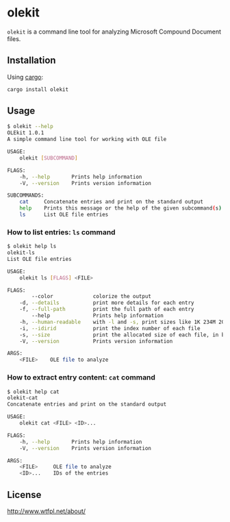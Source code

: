 olekit
===============

`olekit` is a command line tool for analyzing Microsoft Compound Document files.

## Installation

Using [cargo](https://crates.io/):

```bash
cargo install olekit
```

## Usage

```bash
$ olekit --help
OLEkit 1.0.1
A simple command line tool for working with OLE file

USAGE:
    olekit [SUBCOMMAND]

FLAGS:
    -h, --help       Prints help information
    -V, --version    Prints version information

SUBCOMMANDS:
    cat     Concatenate entries and print on the standard output
    help    Prints this message or the help of the given subcommand(s)
    ls      List OLE file entries
```

### How to list entries: `ls` command

```bash
$ olekit help ls
olekit-ls
List OLE file entries

USAGE:
    olekit ls [FLAGS] <FILE>

FLAGS:
        --color             colorize the output
    -d, --details           print more details for each entry
    -f, --full-path         print the full path of each entry
        --help              Prints help information
    -h, --human-readable    with -l and -s, print sizes like 1K 234M 2G etc.
    -i, --idirid            print the index number of each file
    -s, --size              print the allocated size of each file, in blocks
    -V, --version           Prints version information

ARGS:
    <FILE>    OLE file to analyze
```

### How to extract entry content: `cat` command

```bash
$ olekit help cat
olekit-cat
Concatenate entries and print on the standard output

USAGE:
    olekit cat <FILE> <ID>...

FLAGS:
    -h, --help       Prints help information
    -V, --version    Prints version information

ARGS:
    <FILE>     OLE file to analyze
    <ID>...    IDs of the entries
```

## License

<http://www.wtfpl.net/about/>
